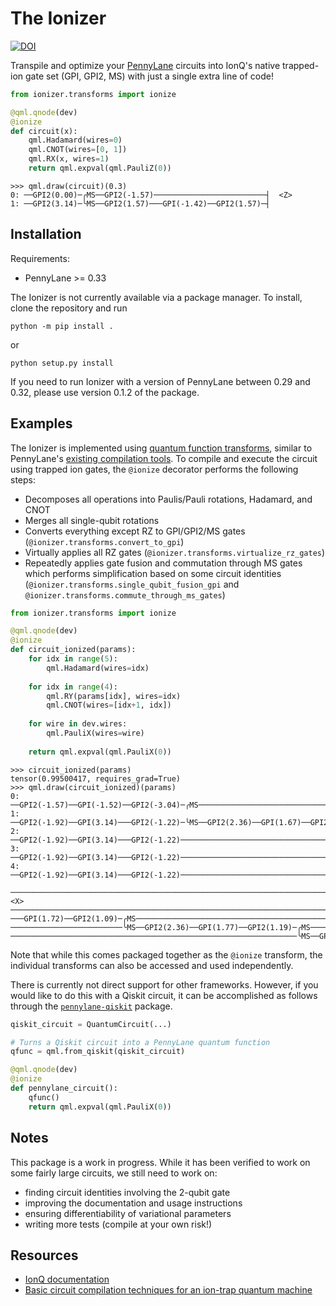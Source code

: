 # The Ionizer

[![DOI](https://zenodo.org/badge/DOI/10.5281/zenodo.10761367.svg)](https://doi.org/10.5281/zenodo.10761367)

Transpile and optimize your [PennyLane](https://github.com/pennylaneai/pennylane) circuits into
IonQ's native trapped-ion gate set (GPI, GPI2, MS) with just a single extra line
of code!

```python
from ionizer.transforms import ionize

@qml.qnode(dev)
@ionize
def circuit(x): 
    qml.Hadamard(wires=0)
    qml.CNOT(wires=[0, 1])
    qml.RX(x, wires=1)
    return qml.expval(qml.PauliZ(0))
```

```pycon
>>> qml.draw(circuit)(0.3)
0: ──GPI2(0.00)─╭MS──GPI2(-1.57)─────────────────────────┤  <Z>
1: ──GPI2(3.14)─╰MS──GPI2(1.57)───GPI(-1.42)──GPI2(1.57)─┤     
```


## Installation

Requirements:
 * PennyLane >= 0.33

The Ionizer is not currently available via a package manager. To install, clone the repository and run

```
python -m pip install .
```

or

```
python setup.py install
```

If you need to run Ionizer with a version of PennyLane between 0.29 and 0.32,
please use version 0.1.2 of the package.

## Examples

The Ionizer is implemented using [quantum function
transforms](https://arxiv.org/abs/2202.13414), similar to PennyLane's [existing
compilation
tools](https://docs.pennylane.ai/en/stable/introduction/compiling_circuits.html). To
compile and execute the circuit using trapped ion gates, the
``@ionize`` decorator  performs the following steps:

 * Decomposes all operations into Paulis/Pauli rotations, Hadamard, and CNOT 
 * Merges all single-qubit rotations
 * Converts everything except RZ to GPI/GPI2/MS gates (`@ionizer.transforms.convert_to_gpi`)
 * Virtually applies all RZ gates (`@ionizer.transforms.virtualize_rz_gates`)
 * Repeatedly applies gate fusion and commutation through MS gates which performs simplification based on some circuit identities (`@ionizer.transforms.single_qubit_fusion_gpi` and `@ionizer.transforms.commute_through_ms_gates`)

```python
from ionizer.transforms import ionize

@qml.qnode(dev)
@ionize
def circuit_ionized(params):
    for idx in range(5):
        qml.Hadamard(wires=idx)
        
    for idx in range(4):
        qml.RY(params[idx], wires=idx)
        qml.CNOT(wires=[idx+1, idx])
        
    for wire in dev.wires:
        qml.PauliX(wires=wire)
        
    return qml.expval(qml.PauliX(0))
```

```pycon
>>> circuit_ionized(params)
tensor(0.99500417, requires_grad=True)
>>> qml.draw(circuit_ionized)(params)
0: ──GPI2(-1.57)──GPI(-1.52)──GPI2(-3.04)─╭MS───────────────────────────────────────────────────
1: ──GPI2(-1.92)──GPI(3.14)───GPI2(-1.22)─╰MS──GPI2(2.36)──GPI(1.67)──GPI2(0.99)─╭MS────────────
2: ──GPI2(-1.92)──GPI(3.14)───GPI2(-1.22)────────────────────────────────────────╰MS──GPI2(2.36)
3: ──GPI2(-1.92)──GPI(3.14)───GPI2(-1.22)───────────────────────────────────────────────────────
4: ──GPI2(-1.92)──GPI(3.14)───GPI2(-1.22)───────────────────────────────────────────────────────

────────────────────────────────────────────────────────────────────────────────────────────┤  <X>
────────────────────────────────────────────────────────────────────────────────────────────┤
───GPI(1.72)──GPI2(1.09)─╭MS────────────────────────────────────────────────────────────────┤
─────────────────────────╰MS──GPI2(2.36)──GPI(1.77)──GPI2(1.19)─╭MS─────────────────────────┤
────────────────────────────────────────────────────────────────╰MS──GPI2(0.00)──GPI2(1.57)─┤

```

Note that while this comes packaged together as the ``@ionize`` transform, the
individual transforms can also be accessed and used independently.

There is currently not direct support for other frameworks. However, if you would like to do this with a Qiskit circuit, it can be accomplished as follows through the [`pennylane-qiskit`](https://github.com/PennyLaneAI/pennylane-qiskit) package.

```python
qiskit_circuit = QuantumCircuit(...)

# Turns a Qiskit circuit into a PennyLane quantum function
qfunc = qml.from_qiskit(qiskit_circuit)

@qml.qnode(dev)
@ionize
def pennylane_circuit():
    qfunc()
    return qml.expval(qml.PauliX(0))
```


## Notes

This package is a work in progress. While it has been verified to work on some
fairly large circuits, we still need to work on:
 * finding circuit identities involving the 2-qubit gate
 * improving the documentation and usage instructions
 * ensuring differentiability of variational parameters
 * writing more tests (compile at your own risk!)


## Resources

 * [IonQ documentation](https://ionq.com/docs/getting-started-with-native-gates)
 * [Basic circuit compilation techniques for an ion-trap quantum machine](https://arxiv.org/abs/1603.07678)

